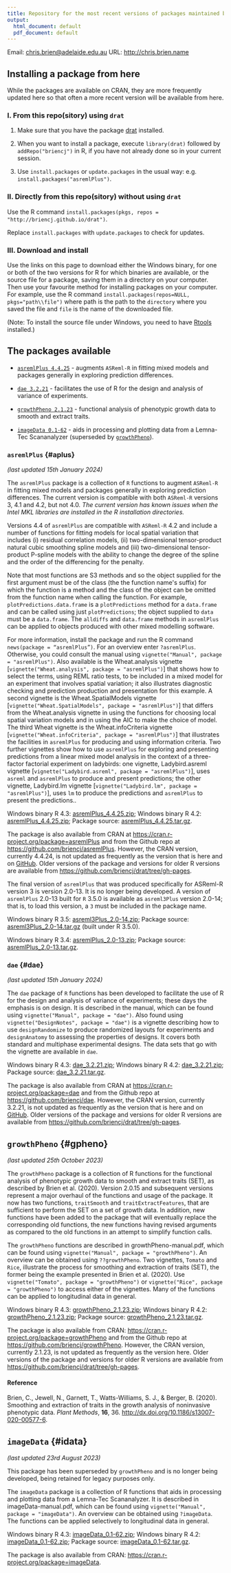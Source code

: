 ```yaml
---
title: Repository for the most recent versions of packages maintained by Chris Brien
output:
  html_document: default
  pdf_document: default
---
```


Email: <chris.brien@adelaide.edu.au>
URL: <http://chris.brien.name>

## Installing a package from here

While the packages are available on CRAN, they are more frequently updated here so that often a more recent version will be available from here.

### I. From this repo(sitory) using `drat`

1. Make sure that you have the package [drat](https://cran.r-project.org/web/packages/drat/index.html) installed.

2. When you want to install a package, execute `library(drat)` followed by `addRepo("briencj")` in R, if you have not already done so in your current session.

3. Use `install.packages` or `update.packages` in the usual way: e.g. `install.packages("asremlPlus")`.

### II. Directly from this repo(sitory) without using `drat`

Use the R command `install.packages(pkgs, repos = "http://briencj.github.io/drat")`. 

Replace `install.packages` with `update.packages` to check for updates.

### III. Download and install

Use the links on this page to download either the Windows binary, for one or both of the two versions for R for which binaries are available, or the source file for a package, saving them in a directory on your computer. Then use your favourite method for installing packages on your computer. For example, use the R command `install.packages(repos=NULL, pkgs="path\\file")` where path is the path to the `directory` where you saved the file and `file` is the name of the downloaded file.

(Note: To install the source file under Windows, you need to have [Rtools](https://cran.r-project.org/bin/windows/Rtools/) installed.)

## The packages available

* [`asremlPlus 4.4.25`](#aplus) - augments `ASReml-R` in fitting mixed models and packages generally in exploring prediction differences.

* [`dae 3.2.21`](#dae) - facilitates the use of R for the design and analysis of variance of experiments.

* [`growthPheno 2.1.23`](#gpheno) - functional analysis of phenotypic growth data to smooth and extract traits.

* [`imageData 0.1-62`](#idata) - aids in processing and plotting data from a Lemna-Tec Scananalyzer (superseded by [`growthPheno`](#gpheno)).

### `asremlPlus` {#aplus}
*(last updated 15th January 2024)*

The `asremlPlus` package is a collection of `R` functions to augment `ASReml-R` in fitting mixed models and packages generally in exploring prediction differences. The current version  is compatible with both `ASReml-R` versions 3, 4.1 and 4.2, but not 4.0.  *The current version has known issues when the Intel MKL libraries are installed in the R installation directories.* 

Versions 4.4 of `asremlPlus` are compatible with `ASReml-R` 4.2 and include a number of functions for fitting models for local spatial variation that includes (i) residual correlation models, (ii) two-dimensional tensor-product natural cubic smoothing spline models and (iii) two-dimensional tensor-product P-spline models with the ability to change the degree of the spline and the order of the differencing for the penalty. 

Note that most functions are S3 methods and so the object supplied for the first argument must be of the class (the the function name's suffix) for which the function is a method and the class of the object can be omitted from the function name when calling the function. For example, `plotPredictions.data.frame` is a `plotPredictions` method for a `data.frame` and can be called using just `plotPredictions`; the object supplied to `data` must be a `data.frame`. The `alldiffs` and `data.frame` methods in `asremlPlus` can be applied to objects produced with other mixed modelling software.

For more information, install the package and run the R command `news(package = “asremlPlus”)`. For an overview enter `?asremlPlus`. Otherwise, you could consult the manual using `vignette("Manual", package = "asremlPlus")`. Also available is the Wheat.analysis vignette [`vignette("Wheat.analysis", package = "asremlPlus")`] that shows how to select the terms, using REML ratio tests, to be included in a mixed model for an experiment that involves spatial variation; it also illustrates diagnostic checking and prediction production and presentation for this example. A second vignette is the Wheat.SpatialModels vignette [`vignette("Wheat.SpatialModels", package = "asremlPlus")`] that differs from the Wheat.analysis vignette in using the functions for choosing local spatial variation models and in using the AIC to make the choice of model.  The third Wheat vignette is the Wheat.infoCriteria vignette [`vignette("Wheat.infoCriteria", package = "asremlPlus")`] that illustrates the facilities in `asremlPlus` for producing and using information criteria. Two further vignettes show how to use `asremlPlus` for exploring and presenting predictions from a linear mixed model analysis in the context of a three-factor factorial experiment on ladybirds: one vignette, Ladybird.asreml vignette [`vignette("Ladybird.asreml", package = "asremlPlus")`], uses `asreml` and `asremlPlus` to produce and present  predictions; the other vignette, Ladybird.lm vignette [`vignette("Ladybird.lm", package = "asremlPlus")`], uses `lm` to produce the predictions and `asremlPlus` to present the predictions..

Windows binary R 4.3: [asremlPlus_4.4.25.zip](http://briencj.github.io/drat/bin/windows/contrib/4.3/asremlPlus_4.4.25.zip); Windows binary R 4.2: [asremlPlus_4.4.25.zip](http://briencj.github.io/drat/bin/windows/contrib/4.2/asremlPlus_4.4.25.zip);   Package source: [asremlPlus_4.4.25.tar.gz](http://briencj.github.io/drat/src/contrib/asremlPlus_4.4.25.tar.gz).

The package is also available from CRAN at <https://cran.r-project.org/package=asremlPlus> and from the Github repo at <https://github.com/briencj/asremlPlus>. However, the CRAN version, currently 4.4.24, is not updated as frequently as the version that is here and on [GitHub](https://github.com/briencj/asremlPlus). Older versions of the package and versions for older R versions are available from <https://github.com/briencj/drat/tree/gh-pages>.

The final version of `asremlPlus` that was produced specifically for ASReml-R version 3 is version 2.0-13.  It is no longer being developed. A version of `asremlPlus` 2.0-13 built for `R` 3.5.0 is available as `asreml3Plus`  version 2.0-14; that is, to load this version, a `3` must be included in the package name. 

Windows binary R 3.5: [asreml3Plus_2.0-14.zip](http://briencj.github.io/drat/bin/windows/contrib/3.5/asreml3Plus_2.0-14.zip);  Package source: [asreml3Plus_2.0-14.tar.gz](http://briencj.github.io/drat/src/contrib/asreml3Plus_2.0-14.tar.gz) (built under R 3.5.0).

Windows binary R 3.4: [asremlPlus_2.0-13.zip](http://briencj.github.io/drat/bin/windows/contrib/3.4/asremlPlus_2.0-13.zip);  Package source: [asremlPlus_2.0-13.tar.gz](http://briencj.github.io/drat/src/contrib/asremlPlus_2.0-13.tar.gz).

### `dae` {#dae}
*(last updated 15th January 2024)*

The `dae` package of `R` functions has been developed to facilitate the use of R for the design and analysis of variance of experiments; these days the emphasis is on design. It is described in the manual, which can be found using `vignette("Manual", package = "dae")`. Also found using `vignette("DesignNotes", package = "dae")` is a vignette describing how to use `designRandomize` to produce randomized layouts for experiments and `designAnatomy` to assessing the properties of designs. It covers both standard and multiphase experimental designs. The data sets that go with the vignette are available in `dae`.

Windows binary R 4.3: [dae_3.2.21.zip](http://briencj.github.io/drat/bin/windows/contrib/4.3/dae_3.2.21.zip);  Windows binary R 4.2: [dae_3.2.21.zip](http://briencj.github.io/drat/bin/windows/contrib/4.2/dae_3.2.21.zip);  Package source: [dae_3.2.21.tar.gz](http://briencj.github.io/drat/src/contrib/dae_3.2.21.tar.gz).

The package is also available from CRAN at <https://cran.r-project.org/package=dae> and from the Github repo at <https://github.com/briencj/dae>. However, the CRAN version, currently 3.2.21, is not updated as frequently as the version that is here and on [GitHub](https://github.com/briencj/dae). Older versions of the package and versions for older R versions are available from <https://github.com/briencj/drat/tree/gh-pages>.  

## `growthPheno` {#gpheno}
*(last updated 25th October 2023)*

The `growthPheno` package is a collection of R functions for the functional analysis of phenotypic growth data to smooth and extract traits (SET), as described by Brien et al. (2020). Version 2.0.15 and subsequent versions represent a major overhaul of the functions and usage of the package. It now has two functions, `traitSmooth` and `traitExtractFeatures`, that are sufficient to perform the SET on a set of growth data. In addition, new functions have been added to the package that will eventually replace the corresponding old functions, the new functions having revised arguments as compared to the old functions in an attempt to simplify function calls.  

The `growthPheno` functions are described in growthPheno-manual.pdf, which can be found using `vignette("Manual", package = "growthPheno")`. An overview can be obtained using `??growthPheno`. Two vignettes, `Tomato` and `Rice`, illustrate the process for smoothing and extraction of traits (SET), the former being the example presented in Brien et al. (2020). Use `vignette("Tomato", package = "growthPheno")` or `vignette("Rice", package = "growthPheno")` to access either of the vignettes. Many of the functions can be applied to longitudinal data in general.

Windows binary R 4.3: [growthPheno_2.1.23.zip](http://briencj.github.io/drat/bin/windows/contrib/4.3/growthPheno_2.1.23.zip); Windows binary R 4.2: [growthPheno_2.1.23.zip](http://briencj.github.io/drat/bin/windows/contrib/4.2/growthPheno_2.1.23.zip);  Package source: [growthPheno_2.1.23.tar.gz](http://briencj.github.io/drat/src/contrib/growthPheno_2.1.23.tar.gz).

The package is also available from CRAN: <https://cran.r-project.org/package=growthPheno> and from the Github repo at <https://github.com/briencj/growthPheno>. However, the CRAN version, currently 2.1.23, is not updated as frequently as the version here. Older versions of the package and versions for older R versions are available from <https://github.com/briencj/drat/tree/gh-pages>.

#### Reference

Brien, C., Jewell, N., Garnett, T., Watts-Williams, S. J., & Berger, B. (2020). Smoothing and extraction of traits in the growth analysis of noninvasive phenotypic data. *Plant Methods*, **16**, 36. <http://dx.doi.org/10.1186/s13007-020-00577-6>.

## `imageData` {#idata}
*(last updated 23rd August 2023)*

This package has been superseded by `growthPheno` and is no longer being developed, being retained for legacy purposes only.

The `imageData` package is a collection of R functions that aids in processing and plotting data from a Lemna-Tec Scananalyzer. It is described in imageData-manual.pdf, which can be found using `vignette("Manual", package = "imageData")`. An overview can be obtained using `?imageData`. The functions can be applied selectively to longitudinal data in general.

Windows binary R 4.3: [imageData_0.1-62.zip](http://briencj.github.io/drat/bin/windows/contrib/4.3/imageData_0.1-62.zip); Windows binary R 4.2: [imageData_0.1-62.zip](http://briencj.github.io/drat/bin/windows/contrib/4.2/imageData_0.1-62.zip);   Package source: [imageData_0.1-62.tar.gz](http://briencj.github.io/drat/src/contrib/imageData_0.1-62.tar.gz).

The package is also available from CRAN: <https://cran.r-project.org/package=imageData>.

